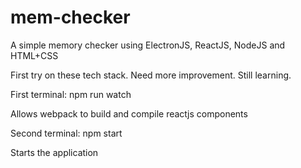 # mem-checker
A simple memory checker using ElectronJS, ReactJS, NodeJS and HTML+CSS


First try on these tech stack. Need more improvement. Still learning.

First terminal:
npm run watch

Allows webpack to build and compile reactjs components

Second terminal:
npm start

Starts the application
